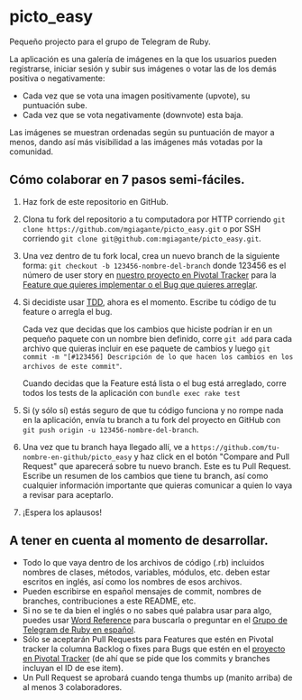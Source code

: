 # picto_easy
Pequeño projecto para el grupo de Telegram de Ruby.

La aplicación es una galería de imágenes en la que los usuarios pueden registrarse, iniciar sesión y subir sus imágenes o votar las de los demás positiva o negativamente:

* Cada vez que se vota una imagen positivamente (upvote), su puntuación sube.
* Cada vez que se vota negativamente (downvote) esta baja. 

Las imágenes se muestran ordenadas según su puntuación de mayor a menos, dando así más visibilidad a las imágenes más votadas por la comunidad.

## Cómo colaborar en 7 pasos semi-fáciles.
1. Haz fork de este repositorio en GitHub.
2. Clona tu fork del repositorio a tu computadora
   por HTTP corriendo 
   `git clone https://github.com/mgiagante/picto_easy.git`
   o por SSH corriendo 
   `git clone git@github.com:mgiagante/picto_easy.git`. 
3. Una vez dentro de tu fork local, crea un nuevo branch de la siguiente forma:
   `git checkout -b 123456-nombre-del-branch`
   donde 123456 es el número de user story en [nuestro proyecto en Pivotal Tracker](https://www.pivotaltracker.com/n/projects/2159200)
   para la [Feature que quieres implementar o el Bug que quieres arreglar](#pull-request-requirements).
4. Si decidiste usar [TDD](https://es.wikipedia.org/wiki/Desarrollo_guiado_por_pruebas), ahora es el momento.
   Escribe tu código de tu feature o arregla el bug.
   
   Cada vez que decidas que los cambios que hiciste podrían ir en un pequeño paquete con un nombre bien definido, 
   corre `git add` para cada archivo que quieras incluir en ese paquete de cambios y luego
   `git commit -m "[#123456] Descripción de lo que hacen los cambios en los archivos de este commit"`.
   
   Cuando decidas que la Feature está lista o el bug está arreglado, corre todos los tests de la aplicación con
   `bundle exec rake test`
5. Si (y sólo sí) estás seguro de que tu código funciona y no rompe nada en la
   aplicación, envía tu branch a tu fork del proyecto en GitHub con `git push origin -u 123456-nombre-del-branch`.
6. Una vez que tu branch haya llegado allí, ve a `https://github.com/tu-nombre-en-github/picto_easy` y haz click 
   en el botón "Compare and Pull Request" que aparecerá sobre tu nuevo branch.
   Este es tu Pull Request. Escribe un resumen de los cambios que tiene tu branch, así como cualquier información
   importante que quieras comunicar a quien lo vaya a revisar para aceptarlo.
7. ¡Espera los aplausos!

## A tener en cuenta al momento de desarrollar.
* Todo lo que vaya dentro de los archivos de código (.rb) incluidos nombres de clases, métodos, variables, módulos, etc. deben estar escritos en inglés, así como los nombres de esos archivos.
* Pueden escribirse en español mensajes de commit, nombres de branches, contribuciones a este README, etc.
* Si no se te da bien el inglés o no sabes qué palabra usar para algo, puedes usar [Word Reference](http://www.wordreference.com) para buscarla o preguntar en el [Grupo de Telegram de Ruby en español](https://web.telegram.org/#/im?p=@Rubyists_es).
* <a name="pull-request-requirements"></a>Sólo se aceptarán Pull Requests para Features que estén en Pivotal tracker la columna Backlog o fixes para Bugs que estén en el [proyecto en Pivotal Tracker](https://www.pivotaltracker.com/n/projects/2159200) (de ahí que se pide que los commits y branches incluyan el ID de ese item).
* Un Pull Request se aprobará cuando tenga thumbs up (manito arriba) de al menos 3 colaboradores.

